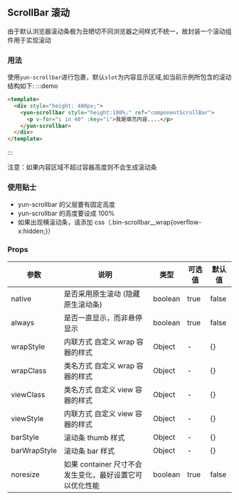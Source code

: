 ## ScrollBar 滚动

由于默认浏览器滚动条极为丑陋切不同浏览器之间样式不统一，故封装一个滚动组件用于实现滚动

### 用法

使用`yun-scrollbar`进行包裹，默认`slot`为内容显示区域,如当前示例所包含的滚动结构如下:
:::demo

```html
<template>
  <div style="height: 400px;">
    <yun-scrollbar style="height:100%;" ref="componentScrollBar">
      <p v-for="i in 40" :key="i">我是填充内容....</p>
    </yun-scrollbar>
  </div>
</template>
```

:::

注意：如果内容区域不超过容器高度则不会生成滚动条

### 使用贴士

- yun-scrollbar 的父层要有固定高度
- yun-scrollbar 的高度要设成 100%
- 如果出现横滚动条，请添加 css（.bin-scrollbar\_\_wrap{overflow-x:hidden;}）

### Props

| 参数         | 说明                                                    | 类型    | 可选值 | 默认值 |
| ------------ | ------------------------------------------------------- | ------- | ------ | ------ |
| native       | 是否采用原生滚动 (隐藏原生滚动条)                       | boolean | true   | false  |
| always       | 是否一直显示，而非悬停显示                              | boolean | true   | false  |
| wrapStyle    | 内联方式 自定义 wrap 容器的样式                         | Object  | -      | {}     |
| wrapClass    | 类名方式 自定义 wrap 容器的样式                         | Object  | -      | {}     |
| viewClass    | 类名方式 自定义 view 容器的样式                         | Object  | -      | {}     |
| viewStyle    | 内联方式 自定义 view 容器的样式                         | Object  | -      | {}     |
| barStyle     | 滚动条 thumb 样式                                       | Object  | -      | {}     |
| barWrapStyle | 滚动条 bar 样式                                         | Object  | -      | {}     |
| noresize     | 如果 container 尺寸不会发生变化，最好设置它可以优化性能 | boolean | true   | false  |
